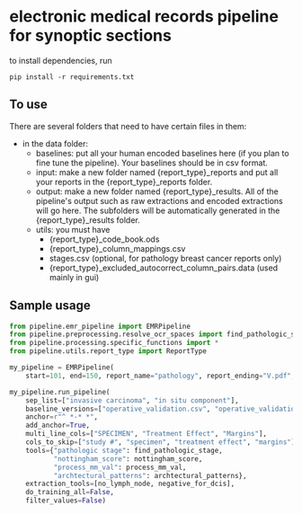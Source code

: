 # electronic medical records pipeline for synoptic sections

to install dependencies, run

```
pip install -r requirements.txt
```

## To use

There are several folders that need to have certain files in them:

- in the data folder:
    - baselines: put all your human encoded baselines here (if you plan to fine tune the pipeline). Your baselines
      should be in csv format.
    - input: make a new folder named {report_type}_reports and put all your reports in the {report_type}_reports folder.
    - output: make a new folder named {report_type}_results. All of the pipeline's output such as raw extractions and
      encoded extractions will go here. The subfolders will be automatically generated in the {report_type}_results
      folder.
    - utils: you must have
        - {report_type}_code_book.ods
        - {report_type}_column_mappings.csv
        - stages.csv (optional, for pathology breast cancer reports only)
        - {report_type}_excluded_autocorrect_column_pairs.data (used mainly in gui)

## Sample usage

```python
from pipeline.emr_pipeline import EMRPipeline
from pipeline.preprocessing.resolve_ocr_spaces import find_pathologic_stage
from pipeline.processing.specific_functions import *
from pipeline.utils.report_type import ReportType

my_pipeline = EMRPipeline(
    start=101, end=150, report_name="pathology", report_ending="V.pdf", report_type=ReportType.NUMERICAL)

my_pipeline.run_pipeline(
    sep_list=["invasive carcinoma", "in situ component"],
    baseline_versions=["operative_validation.csv", "operative_validation_other.csv"],
    anchor=r"^ *-* *",
    add_anchor=True,
    multi_line_cols=["SPECIMEN", "Treatment Effect", "Margins"],
    cols_to_skip=["study #", "specimen", "treatment effect", "margins"],
    tools={"pathologic stage": find_pathologic_stage,
           "nottingham_score": nottingham_score,
           "process_mm_val": process_mm_val,
           "archtectural_patterns": archtectural_patterns},
    extraction_tools=[no_lymph_node, negative_for_dcis],
    do_training_all=False,
    filter_values=False)
```